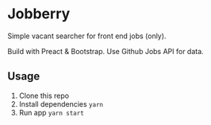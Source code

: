 # Jobberry

Simple vacant searcher for front end jobs (only).

Build with Preact & Bootstrap. Use Github Jobs API for data.

## Usage

1. Clone this repo
2. Install dependencies `yarn`
3. Run app `yarn start`
